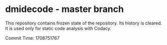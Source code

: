 # dmidecode - master branch

This repository contains frozen state of the repository.
Its history is cleared. It is used only for static code
analysis with Codacy.

Commit Time: 1708751767